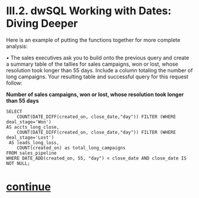 # III.2. dwSQL Working with Dates: Diving Deeper

Here is an example of putting the functions together for more complete analysis:

•	The sales executives ask you to build onto the previous query and create a summary table of the tallies for sales campaigns, won or lost, whose resolution took longer than 55 days. Include a column totaling the number of long campaigns. Your resulting table and successful query for this request follow:           

**Number of sales campaigns, won or lost, whose resolution took longer than 55 days**        
``` 
SELECT 
    COUNT(DATE_DIFF(created_on, close_date,"day")) FILTER (WHERE deal_stage='Won')
AS accts_long_close,
    COUNT(DATE_DIFF(created_on, close_date,"day")) FILTER (WHERE deal_stage='Lost')
 AS leads_long_loss,
    COUNT(created_on) as total_long_campaigns
FROM sales_pipeline 
WHERE DATE_ADD(created_on, 55, "day") < close_date AND close_date IS NOT NULL;
```

# [continue](https://data.world/classrooms/guide-to-data-analysis-with-sql-part-2/workspace/file?filename=09-DATETIME-SUMMARY.md)
